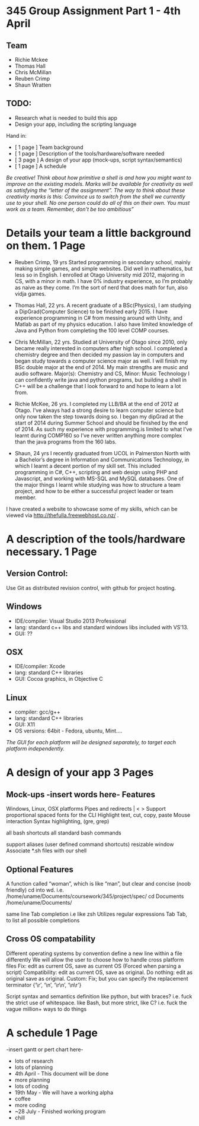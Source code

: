 345 Group Assignment Part 1 - 4th April
=======================================

Team
-------------------
- Richie Mckee
- Thomas Hall
- Chris McMillan
- Reuben Crimp
- Shaun Wratten

TODO:
-------------------
- Research what is needed to build this app 
- Design your app, including the scripting language 

Hand in: 
- [ 1 page ] Team background 
- [ 1 page ] Description of the tools/hardware/software needed 
- [ 3 page ] A design of your app (mock-ups, script syntax/semantics)
- [ 1 page ] A schedule 

*Be creative! Think about how primitive a shell is and how you might want to improve on the existing models. Marks will be 
available for creativity as well as satisfying the “letter of the assignment”. The way to think about these creativity marks is 
this: Convince us to switch from the shell we currently use to your shell. 
No one person could do all of this on their own. You must work as a team. Remember, don't be too ambitious”*


Details your team a little background on them. 1 Page
=====================================================
- Reuben Crimp, 19 yrs
Started programming in secondary school, mainly making simple games, and simple websites.
Did well in mathematics, but less so in English. I enrolled at Otago University mid 2012, majoring in CS, with a minor in math.
I have 0% industry experience, so I’m probably as naive as they come. 
I’m the sort of nerd that does math for fun, also vidja games.

- Thomas Hall, 22 yrs.
A recent graduate of a BSc(Physics), I am studying a DipGrad(Computer Science) to be finished early 2015. I have experience programming in C# from messing around with Unity, and Matlab as part of my physics education. I also have limited knowledge of Java and Python from completing the 100 level COMP courses. 

- Chris McMillan, 22 yrs.
Studied at University of Otago since 2010, only became really interested in computers after high school. I completed a chemistry degree and then decided my passion lay in computers and began study towards a computer science major as well. I will finish my BSc double major at the end of 2014. My main strengths are music and audio software. 
Major(s): Chemistry and CS, Minor: Music Technology
I can confidently write java and python programs, but building a shell in C++ will be a challenge that I look forward to and hope to learn a lot from.

- Richie McKee, 26 yrs.
I completed my LLB/BA at the end of 2012 at Otago. I’ve always had a strong desire to learn computer science but only now taken the step towards doing so. I began my dipGrad at the start of 2014 during Summer School and should be finished by the end of 2014. As such my experience with programming.is limited to what I’ve learnt during COMP160 so I’ve never written anything more complex than the java programs from the 160 labs. 

- Shaun, 24 yrs
I recently graduated from UCOL in Palmerston North with a Bachelor’s degree in Information and Communications Technology, in which I learnt a decent portion of my skill set. This included programming in C#, C++, scripting and web design using PHP and Javascript, and working with MS-SQL and MySQL databases. One of the major things I learnt while studying was how to structure a team project, and how to be either a successful project leader or team member.

I have created a website to showcase some of my skills, which can be viewed via http://thefulla.freewebhost.co.nz/ .


A description of the tools/hardware necessary. 1 Page
=====================================================
Version Control:
-------------------
Use Git as distributed revision control, with github for project hosting.

Windows
-------------------
- IDE/compiler: Visual Studio 2013 Professional
- lang: standard c++ libs and standard windows libs included with VS’13.
- GUI: ??

OSX
-------------------
- IDE/compiler: Xcode
- lang: standard C++ libraries
- GUI: Cocoa graphics, in Objective C

Linux
-------------------
- compiler: gcc/g++
- lang: standard C++ libraries
- GUI: X11
- OS versions: 64bit - Fedora, ubuntu, Mint…. 

*The GUI for each platform will be designed separately, to target each platform independently.*

A design of your app 3 Pages
=========================
Mock-ups 
-insert words here-
Features
-------------------
Windows, Linux, OSX platforms
Pipes and redirects | < >
Support proportional spaced fonts for the CLI
Highlight text, cut, copy, paste
Mouse interaction
Syntax highlighting, (gre, grep)

all bash shortcuts
all standard bash commands

support aliases (user defined command shortcuts)
resizable window
Associate *.sh files with our shell

Optional Features
-------------------

A function called “woman”, which is like “man”, but clear and concise (noob friendly)
cd into wd.
i.e.
/home/uname/Documents/coursework/345/project/spec/
cd Documents
/home/uname/Documents/

same line Tab completion i.e like zsh
Utilizes regular expressions
Tab Tab, to list all possible completions

Cross OS compatability
-------------------
Different operating systems by convention define a new line within a file differently
We will allow the user to choose how to handle cross platform files
Fix:        edit as current OS, save as current OS (Forced when parsing a script)
Compatibility:     edit as current OS, save as original.
Do nothing:     edit as original save as original.
Custom:     Fix; but you can specify the replacement terminator {‘\r’, ‘\n’, ‘\r\n’, ‘\n\r’}

Script syntax and semantics definition
like python, but with braces? i.e. fuck the strict use of whitespace.
like Bash, but more strict, like C? i.e. fuck the vague million+ ways to do things

A schedule 1 Page
=================
-insert gantt or pert chart here-

- lots of research
- lots of planning
- 4th April - This document will be done
- more planning
- lots of coding
- 19th May - We will have a working alpha
- coffee
- more coding
- ~28 July - Finished working program
- chill
